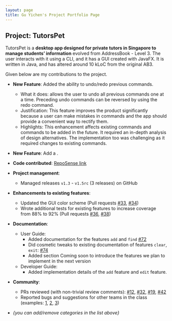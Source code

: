 ```yaml
---
layout: page
title: Gu Yichen's Project Portfolio Page
---
```


## Project: TutorsPet

TutorsPet is a **desktop app designed for private tutors in Singapore to manage students’ information** evolved from AddressBook - Level 3.
The user interacts with it using a CLI, and it has a GUI created with JavaFX. It is written in Java, and has altered around 10 kLoC from the original AB3.

Given below are my contributions to the project.

* **New Feature**: Added the ability to undo/redo previous commands.
  * What it does: allows the user to undo all previous commands one at a time. Preceding undo commands can be reversed by using the redo command.
  * Justification: This feature improves the product significantly because a user can make mistakes in commands and the app should provide a convenient way to rectify them.
  * Highlights: This enhancement affects existing commands and commands to be added in the future. It required an in-depth analysis of design alternatives. The implementation too was challenging as it required changes to existing commands.
  
* **New Feature**: Add a .

* **Code contributed**: [RepoSense link]()

* **Project management**:
  * Managed releases `v1.3` - `v1.5rc` (3 releases) on GitHub

* **Enhancements to existing features**:
  * Updated the GUI color scheme (Pull requests [\#33](), [\#34]())
  * Wrote additional tests for existing features to increase coverage from 88% to 92% (Pull requests [\#36](), [\#38]())

* **Documentation**:
  * User Guide:
    * Added documentation for the features `add` and `find` [\#72]()
    * Did cosmetic tweaks to existing documentation of features `clear`, `exit`: [\#74]()
    * Added section Coming soon to introduce the features we plan to implement in the next version
  * Developer Guide:
    * Added implementation details of the `add` feature and `edit` feature.

* **Community**:
  * PRs reviewed (with non-trivial review comments): [\#12](), [\#32](), [\#19](), [\#42]()
  * Reported bugs and suggestions for other teams in the class (examples: [1](), [2](), [3]())

* _{you can add/remove categories in the list above}_
